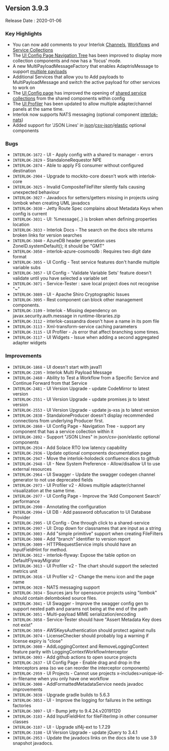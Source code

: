 ## Version 3.9.3 ##

Release Date : 2020-01-06

### Key Highlights

- You can now add comments to your Interlok [Channels](https://nexus.adaptris.net/nexus/content/sites/javadocs/com/adaptris/interlok-core/3.9.3-RELEASE/com/adaptris/core/Channel.html#setComments-java.lang.String-), [Workflows](https://nexus.adaptris.net/nexus/content/sites/javadocs/com/adaptris/interlok-core/3.9.3-RELEASE/com/adaptris/core/WorkflowImp.html#setComments-java.lang.String-) and [Service Collections](https://nexus.adaptris.net/nexus/content/sites/javadocs/com/adaptris/interlok-core/3.9.3-RELEASE/com/adaptris/core/ServiceCollection.html)
- The [UI Config Page Navigation Tree](ui-config-navigation-tree.html) has been improved to display more collection components and now has a 'focus' mode.
- A new MultiPayloadMessageFactory that enables AdaptrisMessage to support [multiple payloads](advanced-multi-payload-messages.html)
- Additional Services that allow you to Add payloads to MultiPayloadMessage and switch the active payload for other services to work on
- The [UI Config page](https://interlok.adaptris.net/interlok-docs/#/pages/ui/ui-config) has improved the opening of [shared service collections](ui-config.html#shared-components-area) from the shared components within config
- The [UI Profiler](ui-profiler-monitor.html) has been updated to allow multiple adapter/channel panels at the same time.
- Interlok now supports NATS messaging (optional component [interlok-nats](https://github.com/adaptris/interlok-nats))
- Added support for 'JSON Lines' in [json](https://github.com/adaptris/interlok-json)/[csv-json](https://github.com/adaptris/interlok-csv-json)/[elastic](https://github.com/adaptris/interlok-elastic) optional components

### Bugs

- `INTERLOK-1672` - UI - Apply config with a shared tx manager - errors
- `INTERLOK-2829` - StandaloneRequestor NPE
- `INTERLOK-2874` - Able to apply FS consumer without configured destination
- `INTERLOK-2904` - Upgrade to mockito-core doesn't work with interlok-core
- `INTERLOK-3025` - Invalid CompositeFileFilter silently fails causing unexpected behaviour
- `INTERLOK-3027` - Javadocs for setters/getters missing in projects using lombok when creating UML javadocs
- `INTERLOK-3030` - Jetty Route Spec complains about Metadata Keys when config is current
- `INTERLOK-3031` - UI: %message{..} is broken when defining properties location
- `INTERLOK-3033` - Interlok Docs - The search on the docs site returns broken links for version searches
- `INTERLOK-3040` - AzureDB header generation uses ZoneID.systemDefault(); it should be "GMT"
- `INTERLOK-3050` - interlok-azure-cosmosdb : Requires two digit date format
- `INTERLOK-3055` - UI Config - Test service features don't handle multiple variable subs
- `INTERLOK-3057` - UI Config - 'Validate Variable Sets' feature doesn't validate until you have selected a variable set
- `INTERLOK-3071` - Service-Tester : save local project does not recognise "~"
- `INTERLOK-3089` - UI - Apache Shiro Cryptographic Issues
- `INTERLOK-3095` - Rest component can block other management components.
- `INTERLOK-3109` - Interlok - Missing dependency on javax.security.auth.message in runtime-libraries.zip
- `INTERLOK-3112` - interlok-cassandra doesn't have a name in its pom file
- `INTERLOK-3113` - Xml-transform-service caching parameters
- `INTERLOK-3115` - UI Profiler - Js error that affect branching some times.
- `INTERLOK-3117` - UI Widgets - Issue when adding a second aggregated adapter widgets

### Improvements

- `INTERLOK-1868` - UI doesn't start with java11
- `INTERLOK-2205` - Interlok Multi Payload Message
- `INTERLOK-2460` - Ability to Test a Workflow from a Specific Service and Continue Forward from that Service
- `INTERLOK-2481` - UI Version Upgrade - update CodeMirror to latest version
- `INTERLOK-2551` - UI Version Upgrade - update promises js to latest version
- `INTERLOK-2553` - UI Version Upgrade - update js-xss js to latest version
- `INTERLOK-2838` - StandaloneProducer doesn't display recommended connections from underlying Producer first.
- `INTERLOK-2860` - UI Config Page - Navigation Tree - support any component that has a service collection within it
- `INTERLOK-2892` - Support "JSON LInes" in json/csv-json/elastic optional components
- `INTERLOK-2934` - Add Solace RTO low latency capability
- `INTERLOK-2936` - Update optional components documentation page
- `INTERLOK-2947` - Move the interlok-holodeck confluence docs to github
- `INTERLOK-2948` - UI - New System Preference - Allow/disallow UI to use external resources
- `INTERLOK-2964` - UI Swagger - Update the swagger codegen channel generator to not use deprecated fields
- `INTERLOK-2973` - UI Profiler v2 - Allows multiple adapter/channel visualization at the same time.
- `INTERLOK-2977` - UI Config Page - Improve the 'Add Component Search' performance
- `INTERLOK-2990` - Annotating the configuration
- `INTERLOK-2994` - UI DB - Add password obfuscation to UI Database Provider
- `INTERLOK-2995` - UI Config - One through click to a shared-service
- `INTERLOK-2997` - UI: Drop down for classnames that are input as a string
- `INTERLOK-3003` - Add "simple primitive" support when creating FileFilters
- `INTERLOK-3008` - Add "branch" identifier to version report
- `INTERLOK-3009` - HTTPRequestService impls should have an InputFieldHint for method.
- `INTERLOK-3012` - interlok-flyway: Expose the table option on DefaultFlywayMigrator
- `INTERLOK-3013` - UI Profiler v2 - The chart should support the selected metrics unit
- `INTERLOK-3016` - UI Profiler v2 - Change the menu icon and the page name
- `INTERLOK-3028` - NATS messaging support
- `INTERLOK-3034` - Sources jars for opensource projects using "lombok" should contain delomboked source files.
- `INTERLOK-3041` - UI Swagger - Improve the swagger config gen to support nested path and params not being at the end of the path
- `INTERLOK-3051` - Multi-payload MIME serialization/encoding
- `INTERLOK-3058` - Service-Tester should have "Assert Metadata Key does not exist"
- `INTERLOK-3059` - AWSKeysAuthentication should protect against nulls
- `INTERLOK-3074` - LicenseChecker should probably log a warning if license expiry is "close"
- `INTERLOK-3080` - AddLoggingContext and RemoveLoggingContext feature parity with LoggingContextWorkflowInterceptor
- `INTERLOK-3093` - Add github actions to open source projects
- `INTERLOK-2637` - UI Config Page - Enable drag and drop in the Interceptors area (so we can reorder the interceptor components)
- `INTERLOK-2959` - UI Projects - Cannot use projects x-includes>unique-id-in-filename when you only have one workflow
- `INTERLOK-3000` - AddFormattedMetadataService needs javadoc improvements
- `INTERLOK-3038` - Upgrade gradle builds to 5.6.3
- `INTERLOK-3053` - UI - Improve the logging for failures in the settings factories
- `INTERLOK-3097` - UI - Bump jetty to 9.4.24.v20191120
- `INTERLOK-3103` - Add InputFieldHint for fileFilterImp in other consumer classes
- `INTERLOK-3107` - UI - Upgrade slf4j-ext to 1.7.29
- `INTERLOK-3108` - UI Version Upgrade - update jQuery to 3.4.1
- `INTERLOK-2953` - Update the javadocs links on the docs site to use 3.9 snapshot javadocs.
